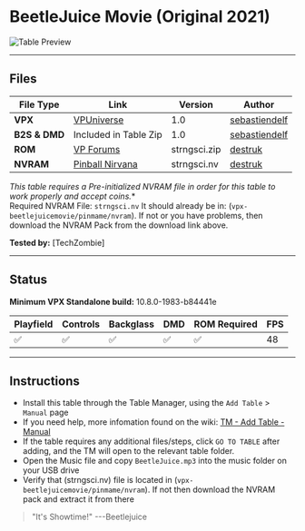 # BeetleJuice Movie (Original 2021)

![Table Preview](../../images/vpx-beetlejuicemovie.jpg)

---

## Files
| File Type | Link | Version | Author | 
|-----------|--------|----------|--------------|
| **VPX** | [VPUniverse](https://vpuniverse.com/files/file/7875-beetlejuice-movie-10-vpx/) | 1.0 | [sebastiendelf](https://vpuniverse.com/profile/42328-sebastiendelf/) |
| **B2S & DMD** | Included in Table Zip | 1.0 | [sebastiendelf](https://vpuniverse.com/profile/42328-sebastiendelf/) |
| **ROM** | [VP Forums](https://www.vpforums.org/index.php?app=downloads&showfile=715)  | strngsci.zip | [destruk](https://www.vpforums.org/index.php?showuser=5)  |
| **NVRAM** | [Pinball Nirvana](https://pinballnirvana.com/forums/resources/bally-6803-gottlieb-gts3-nvram-pack.3346/)  | strngsci.nv | [destruk](https://www.vpforums.org/index.php?showuser=5)  |

*This table requires a Pre-initialized NVRAM file in order for this table to work properly and accept coins.**  
Required NVRAM File: `strngsci.nv` 
It should already be in: (`vpx-beetlejuicemovie/pinmame/nvram`). If not or you have problems, then download the NVRAM Pack from the download link above.

**Tested by:** [TechZombie]

---

## Status 

**Minimum VPX Standalone build:** 10.8.0-1983-b84441e

| Playfield | Controls | Backglass | DMD | ROM Required | FPS | 
|-----------|----------|-----------|-----|--------------|-----|
| :white_check_mark: | :white_check_mark: | :white_check_mark: | :white_check_mark: | :white_check_mark: | 48 |

---

## Instructions

- Install this table through the Table Manager, using the `Add Table` > `Manual` page
- If you need help, more infomation found on the wiki: [TM - Add Table - Manual](https://github.com/LegendsUnchained/vpx-standalone-alp4k/wiki/%5B04%5D-%F0%9F%A7%A1-TM-%E2%80%90-Other-Features#add-table---manual)
- If the table requires any additional files/steps, click `GO TO TABLE` after adding, and the TM will open to the relevant table folder.
- Open the Music file and copy `BeetleJuice.mp3` into the music folder on your USB drive
- Verify that (strngsci.nv) file is located in (`vpx-beetlejuicemovie/pinmame/nvram`). If not then download the NVRAM pack and extract it from there
> "It's Showtime!"
> ---Beetlejuice

